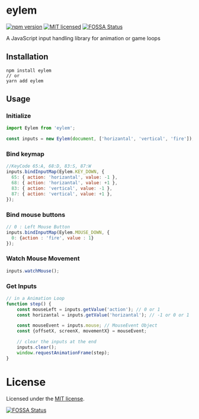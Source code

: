 # eylem
[![npm version](https://img.shields.io/npm/v/eylem.svg?style=flat)](https://www.npmjs.com/package/eylem)
[![MIT licensed](https://img.shields.io/badge/license-MIT-blue.svg?style=flat)](LICENSE)
[![FOSSA Status](https://app.fossa.io/api/projects/git%2Bgithub.com%2Fcevherkarakoc%2Feylem.svg?type=shield)](https://app.fossa.io/projects/git%2Bgithub.com%2Fcevherkarakoc%2Feylem?ref=badge_shield)

A JavaScript input handling library for animation or game loops

## Installation
```
npm install eylem
// or
yarn add eylem
```

## Usage ##

### Initialize
```javascript
import Eylem from 'eylem';

const inputs = new Eylem(document, ['horizantal', 'vertical', 'fire']);
```

### Bind keymap
```javascript
//KeyCode 65:A, 68:D, 83:S, 87:W
inputs.bindInputMap(Eylem.KEY_DOWN, {
  65: { action: 'horizantal', value: -1 },
  68: { action: 'horizantal', value: +1 },
  83: { action: 'vertical', value: -1 },
  87: { action: 'vertical', value: +1 },
});
```

### Bind mouse buttons
```javascript
// 0 : Left Mouse Button
inputs.bindInputMap(Eylem.MOUSE_DOWN, {
  0: {action : 'fire', value : 1}
});
```

### Watch Mouse Movement
```javascript
inputs.watchMouse();
```

### Get Inputs
```javascript
// in a Animation Loop   
function step() {
    const mouseLeft = inputs.getValue('action'); // 0 or 1
    const horizantal = inputs.getValue('horizantal'); // -1 or 0 or 1

    const mouseEvent = inputs.mouse; // MouseEvent Object
    const {offsetX, screenX, movementX} = mouseEvent;

    // clear the inputs at the end
    inputs.clear();
    window.requestAnimationFrame(step);
}
```


# License
Licensed under the [MIT license](LICENSE).

[![FOSSA Status](https://app.fossa.io/api/projects/git%2Bgithub.com%2Fcevherkarakoc%2Feylem.svg?type=large)](https://app.fossa.io/projects/git%2Bgithub.com%2Fcevherkarakoc%2Feylem?ref=badge_large)